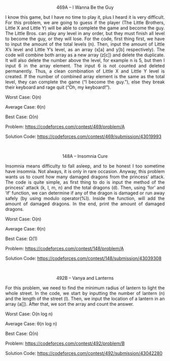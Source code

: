 <p align="center">469A – I Wanna Be the Guy</p>

 <p align="justify">
I know this game, but I have no time to play it, plus I heard it is very difficult. For this problem, we are going to guess if the player (The Little Brothers, Little X and Little Y) will be able to complete the game and become the guy. The Little Bros. can play any level in any order, but they must finish all level to become the guy, or they will lose. For the code, first thing first, we have to input the amount of the total levels (n). Then, input the amount of Little X’s level and Little Y’s level, as an array (x[a] and y[b] respectively). The code will combine both array as a new array (z[c]) and delete the duplicate. It will also delete the number above the level, for example n is 5, but then I input 6 in the array element. The input 6 is not counted and deleted permanently. Thus, a clean combination of Little X and Little Y level is created. If the number of combined array element is the same as the total level, they can complete the game (“I become the guy.”), else they break their keyboard and rage quit (“Oh, my keyboard!”).

Worst Case: O(n)

Average Case: θ(n)

Best Case: Ω(n)


Problem:
https://codeforces.com/contest/469/problem/A

Solution Code:
https://codeforces.com/contest/469/submission/43019993

<br>
<p align="center">148A – Insomnia Cure</p>

 <p align="justify">
Insomnia means difficulty to fall asleep, and to be honest I too sometime have insomnia. Not always, it is only in rare occasion. Anyway, this problem wants us to count how many damaged dragons from the princess’ attack. The code is quite simple, as first thing to do is input the method of the princess’ attack (k, l, m, n) and the total dragons (d). Then, using ‘for’ and ‘if’ function, we can determine if any of the dragon is damaged or run away safely (by using modulo operator(%)). Inside the function, will add the amount of damaged dragons. In the end, print the amount of damaged dragons.

Worst Case: O(n)

Average Case: θ(n)

Best Case: Ω(1)

Problem:
https://codeforces.com/contest/148/problem/A

Solution Code:
https://codeforces.com/contest/148/submission/43039308

<br>
<p align="center">492B – Vanya and Lanterns</p>

 <p align="justify">
For this problem, we need to find the minimum radius of lantern to light the whole street. In the code, we start by inputting the number of lantern (n) and the length of the street (l). Then, we input the location of a lantern in an array (a[]). After that, we sort the array and count the answer.

Worst Case: O(n log n)

Average Case: θ(n log n)

Best Case: Ω(n)

Problem:
https://codeforces.com/contest/492/problem/B

Solution Code:
https://codeforces.com/contest/492/submission/43042280
